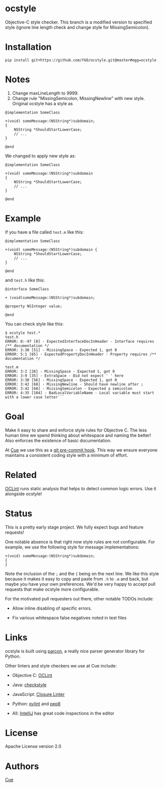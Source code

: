 ocstyle
=======

Objective-C style checker. This branch is a modified version to specified style (ignore line length check and change style for MissingSemicolon).

# Installation

```
pip install git+https://github.com/YGO/ocstyle.git@master#egg=ocstyle
```

# Notes
1. Change maxLineLength to 9999.
2. Change rule "MissingSemicolon, MissingNewline" with new style.
Original ocstyle has a style as
```objc
@implementation SomeClass

+(void) someMessage:(NSString*)subdomain;
{
    NSString *ShouldStartLowerCase;
    // ...
}

@end
```

We changed to apply new style as:

```objc
@implementation SomeClass

+(void) someMessage:(NSString*)subdomain
{
    NSString *ShouldStartLowerCase;
    // ...
}

@end
```

# Example

If you have a file called `test.m` like this:

```objc
@implementation SomeClass

+(void) someMessage:(NSString*)subdomain {
    NSString *ShouldStartLowerCase;
    // ...
}

@end
```

and `test.h` like this:

```
@interface SomeClass

+ (void)someMessage:(NSString*)subdomain;

@property NSInteger value;

@end
```

You can check style like this:

```
$ ocstyle test.*
test.h
ERROR: 0:-97 [0] - ExpectedInterfaceDocInHeader - Interface requires /** documentation */
ERROR: 3:30 [51] - MissingSpace - Expected 1, got 0
ERROR: 5:1 [65] - ExpectedPropertyDocInHeader - Property requires /** documentation */

test.m
ERROR: 3:2 [28] - MissingSpace - Expected 1, got 0
ERROR: 3:9 [35] - ExtraSpace - Did not expect ' ' here
ERROR: 3:30 [56] - MissingSpace - Expected 1, got 0
ERROR: 3:42 [68] - MissingNewline - Should have newline after ;
ERROR: 3:42 [68] - MissingSemicolon - Expected a semicolon
ERROR: 4:35 [104] - BadLocalVariableName - Local variable must start with a lower case letter```
```

# Goal

Make it easy to share and enforce style rules for Objective C.  The less human time we spend thinking about whitespace
and naming the better!  Also enforces the existence of basic documentation.

At [Cue](http://www.cueup.com) we use this as a
[git pre-commit hook](http://git-scm.com/book/en/Customizing-Git-Git-Hooks).
This way we ensure everyone maintains a consistent coding style with a minimum of effort.

# Related

[OCLint](http://oclint.org/) runs static analysis that helps to detect common logic errors. Use it alongside ocstyle!

# Status

This is a pretty early stage project.  We fully expect bugs and feature requests!

One notable absence is that right now style rules are not configurable.  For example, we use the following style
for message implementations:

```objc
+(void) someMessage:(NSString*)subdomain;
{
}
```

Note the inclusion of the `;` and the `{` being on the next line. We like this style because it makes it easy to copy
and paste from `.h` to `.m` and back, but maybe you have your own preferences.  We'd be very happy to accept pull
requests that make ocstyle more configurable.

For the motivated pull requesters out there, other notable TODOs include:

* Allow inline disabling of specific errors.

* Fix various whitespace false negatives noted in test files


# Links

ocstyle is built using [parcon](http://www.opengroove.org/parcon/parcon-tutorial.html), a really nice parser
generator library for Python.

Other linters and style checkers we use at Cue include:

* Objective C: [OCLint](http://oclint.org/)

* Java: [checkstyle](http://checkstyle.sourceforge.net/)

* JavaScript: [Closure Linter](https://developers.google.com/closure/utilities/)

* Python: [pylint](http://www.logilab.org/857) and [pep8](http://www.python.org/dev/peps/pep-0008/)

* All: [IntelliJ](http://www.jetbrains.com/idea/) has great code inspections in the editor


# License

Apache License version 2.0

# Authors

[Cue](http://www.cueup.com)
